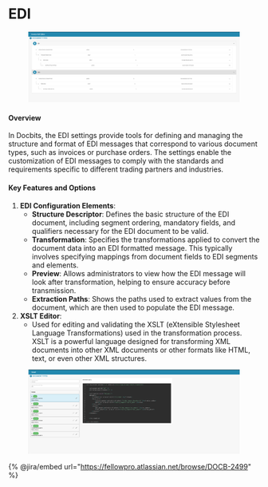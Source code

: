 # EDI

<figure><img src="../../../../.gitbook/assets/Bildschirmfoto 2024-05-08 um 09.49.21.png" alt=""><figcaption></figcaption></figure>

#### Overview

In Docbits, the EDI settings provide tools for defining and managing the structure and format of EDI messages that correspond to various document types, such as invoices or purchase orders. The settings enable the customization of EDI messages to comply with the standards and requirements specific to different trading partners and industries.

#### Key Features and Options

1. **EDI Configuration Elements**:
   * **Structure Descriptor**: Defines the basic structure of the EDI document, including segment ordering, mandatory fields, and qualifiers necessary for the EDI document to be valid.
   * **Transformation**: Specifies the transformations applied to convert the document data into an EDI formatted message. This typically involves specifying mappings from document fields to EDI segments and elements.
   * **Preview**: Allows administrators to view how the EDI message will look after transformation, helping to ensure accuracy before transmission.
   * **Extraction Paths**: Shows the paths used to extract values from the document, which are then used to populate the EDI message.
2. **XSLT Editor**:
   * Used for editing and validating the XSLT (eXtensible Stylesheet Language Transformations) used in the transformation process. XSLT is a powerful language designed for transforming XML documents into other XML documents or other formats like HTML, text, or even other XML structures.

<figure><img src="../../../../.gitbook/assets/Bildschirmfoto 2024-05-08 um 09.49.59.png" alt=""><figcaption></figcaption></figure>

{% @jira/embed url="https://fellowpro.atlassian.net/browse/DOCB-2499" %}

 